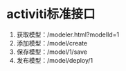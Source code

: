 # activiti标准接口
1. 获取模型：/modeler.html?modelId=1
2. 添加模型：/model/create
3. 保存模型：/model/1/save
4. 发布模型：/model/deploy/1
